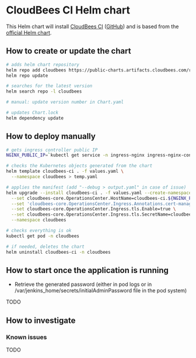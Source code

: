 # CloudBees CI Helm chart

This Helm chart will install [CloudBees CI](https://docs.cloudbees.com/docs/cloudbees-ci/latest/) ([GitHub](https://github.com/cloudbees))
and is based from the [official Helm chart](https://docs.cloudbees.com/docs/cloudbees-ci/latest/kubernetes-install-guide/installing-kubernetes-using-helm).

## How to create or update the chart

```bash
# adds helm chart repository
helm repo add cloudbees https://public-charts.artifacts.cloudbees.com/repository/public/
helm repo update

# searches for the latest version
helm search repo -l cloudbees

# manual: update version number in Chart.yaml

# updates Chart.lock
helm dependency update
```

## How to deploy manually

```bash
# gets ingress controller public IP
NGINX_PUBLIC_IP=`kubectl get service -n ingress-nginx ingress-nginx-controller --output jsonpath='{.status.loadBalancer.ingress[0].ip}'`

# checks the Kubernetes objects generated from the chart
helm template cloudbees-ci . -f values.yaml \
  --namespace cloudbees > temp.yaml

# applies the manifest (add "--debug > output.yaml" in case of issue)
helm upgrade --install cloudbees-ci . -f values.yaml --create-namespace \
  --set cloudbees-core.OperationsCenter.HostName=cloudbees-ci.${NGINX_PUBLIC_IP}.sslip.io \
  --set 'cloudbees-core.OperationsCenter.Ingress.Annotations.cert-manager\.io/cluster-issuer=selfsigned-cluster-issuer' \
  --set cloudbees-core.OperationsCenter.Ingress.tls.Enable=true \
  --set cloudbees-core.OperationsCenter.Ingress.tls.SecretName=cloudbees-ci-tls \
  --namespace cloudbees

# checks everything is ok
kubectl get pod -n cloudbees

# if needed, deletes the chart
helm uninstall cloudbees-ci -n cloudbees
```

## How to start once the application is running

* Retrieve the generated password (either in pod logs or in /var/jenkins_home/secrets/initialAdminPassword file in the pod system)

TODO

## How to investigate

### Known issues

TODO
